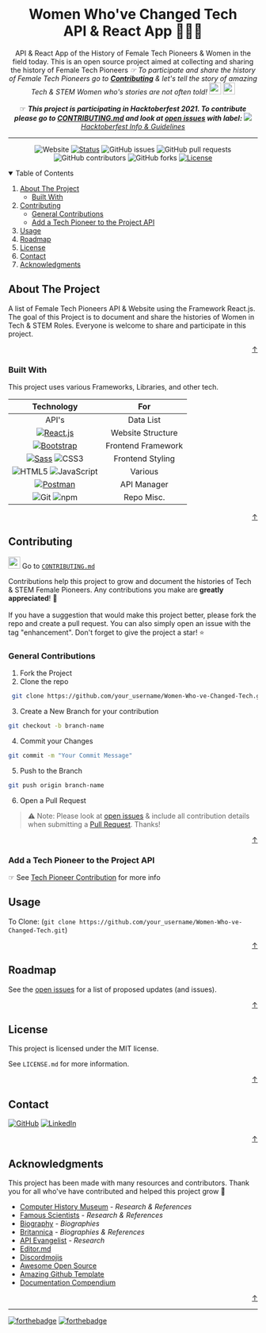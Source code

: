 <div id="top"></div>

<br />
<div align="center">

  <h1 align="center">Women Who've Changed Tech <br>
  API & React App   👩🏻‍💻 </h1>
  <p align="center">
    API & React App of the History of Female Tech Pioneers & Women in the field today. This is an open source project aimed at collecting and sharing the history of Female Tech Pioneers <i> ☞ To participate and share the history of Female Tech Pioneers go to <a href="#contributing"><strong>Contributing</strong></a> & let's tell the story of amazing Tech & STEM Women who's stories are not often told! </i><img src="https://emojis.slackmojis.com/emojis/images/1581335465/7773/feminist_parrot.png?1581335465" height="24px" width="24px">  <img src="https://emojis.slackmojis.com/emojis/images/1617045507/25704/girl_power.gif?1617045507" height="24px" width="24px">
    <br />
    <br>
    ☞ <strong><i> This project is participating in Hacktoberfest 2021. To contribute please go to <a href="#contributing">CONTRIBUTING.md</a> and look at <a href="https://github.com/kwing25/Women-Who-ve-Changed-Tech/issues">open issues</a> with label: <img src="https://img.shields.io/badge/-hacktoberfest-orange"></i></strong><a href="https://hacktoberfest.digitalocean.com/"> <i> Hacktoberfest Info & Guidelines</i> </a> 
  </p>

  </div>

  ---

<div align="center">

![Website](https://img.shields.io/website?down_color=red&up_color=green&url=https%3A%2F%2Fwomen-who-changed-tech.netlify.app%2F)
[![Status](https://img.shields.io/badge/status-active-success.svg)](https://women-who-changed-tech.netlify.app/) 
![GitHub issues](https://img.shields.io/github/issues/kwing25/Women-Who-ve-Changed-Tech?style=flat)
![GitHub pull requests](https://img.shields.io/github/issues-pr/kwing25/Women-Who-ve-Changed-Tech?style=flat)
![GitHub contributors](https://img.shields.io/github/contributors/kwing25/Women-Who-ve-Changed-Tech)
![GitHub forks](https://img.shields.io/github/forks/kwing25/Women-Who-ve-Changed-Tech)
[![License](https://img.shields.io/badge/license-MIT-blue.svg)](/LICENSE)



</div>


<!-- TABLE OF CONTENTS -->
<details open>
  <summary>Table of Contents</summary>
  <ol>
    <li>
      <a href="#about-the-project">About The Project</a>
      <ul>
        <li><a href="#built-with">Built With</a></li>
      </ul>
    </li>
    </li>
    <li><a href="#contributing">Contributing</a>
      <ul>
        <li><a href="#general-contributions">General Contributions</a></li>
        <li><a href="#add-a-tech-pioneer-to-the-project-api">Add a Tech Pioneer to the Project API</a></li>
      </ul>
    </li>
    <li><a href="#usage">Usage</a></li>
    <li><a href="#roadmap">Roadmap</a></li>
    <li><a href="#license">License</a></li>
    <li><a href="#contact">Contact</a></li>
    <li><a href="#acknowledgments">Acknowledgments</a></li>
  </ol>
</details>


<!-- ABOUT THE PROJECT -->
## About The Project

A list of Female Tech Pioneers API & Website using the Framework React.js. The goal of this Project is to document and share the histories of Women in Tech & STEM Roles. Everyone is welcome to share and participate in this project. 


<p align="right"><a href="#top">↑</a></p>

### Built With
This project uses various Frameworks, Libraries, and other tech.

| Technology  | For   |
| :------------: | :------------: |
| API's | Data List |
|   [![React.js](https://img.shields.io/badge/React.js-000000?style=flat&logo=React&link=https://reactjs.org/)](https://reactjs.org/)| Website Structure |
| [![Bootstrap](https://img.shields.io/badge/Bootstrap-000000?style=flat-square&logo=Bootstrap&link=https://getbootstrap.com/)](https://getbootstrap.com/) | Frontend Framework |
| [![Sass](https://img.shields.io/badge/Sass-000000?style=flat&logo=Sass&link=https://sass-lang.com/)](https://sass-lang.com/) ![CSS3](https://img.shields.io/badge/CSS3-000000?style=flat&logo=CSS3)| Frontend Styling |
| ![HTML5](https://img.shields.io/badge/HTML5-000000?style=flat&logo=HTML5) ![JavaScript](https://img.shields.io/badge/JavaScript-000000?style=flat&logo=JavaScript) | Various |
| [![Postman](https://img.shields.io/badge/Postman-000000?style=flat&logo=Postman&link=postman.com)](postman.com) | API Manager |
| ![Git](https://img.shields.io/badge/Git-000000?style=flat&logo=Git) ![npm](https://img.shields.io/badge/npm-000000?style=flat&logo=npm)| Repo Misc. |



<p align="right"><a href="#top">↑</a></p>

<!-- CONTRIBUTING -->
## Contributing

 <img src="https://emojis.slackmojis.com/emojis/images/1617576678/27300/arrow.gif?1617576678" height="24px" width="24px"> Go to <a href="https://github.com/kwing25/Women-Who-ve-Changed-Tech/blob/main/CONTRIBUTING.md"> ```CONTRIBUTING.md```</a>
 

Contributions help this project to grow and document the histories of Tech & STEM Female Pioneers. Any contributions you make are **greatly appreciated**! 🤝 <br><br>
If you have a suggestion that would make this project better, please fork the repo and create a pull request. You can also simply open an issue with the tag "enhancement". Don't forget to give the project a star! ⭐️

### **General Contributions**
  1. Fork the Project 
  2. Clone the repo 
  ```sh
   git clone https://github.com/your_username/Women-Who-ve-Changed-Tech.git
   ```
  3. Create a New Branch for your contribution 
  ```sh
  git checkout -b branch-name
  ```
  4. Commit your Changes 
```sh
git commit -m "Your Commit Message"
```
  5. Push to the Branch 
```sh
git push origin branch-name
```
  6. Open a Pull Request

> ⚠️ Note: 
  Please look at [open issues](https://github.com/kwing25/Women-Who-ve-Changed-Tech/issues) & include all contribution details when submitting a [Pull Request](https://github.com/kwing25/Women-Who-ve-Changed-Tech/blob/550b3e897a317802292a49cdb78031851d177b06/.github/PULL_REQUEST_TEMPLATE/pull_request_template.md). Thanks!


  <p align="right"><a href="#top">↑</a></p>

### Add a Tech Pioneer to the Project API

☞ See [Tech Pioneer Contribution](https://github.com/kwing25/Women-Who-ve-Changed-Tech/blob/550b3e897a317802292a49cdb78031851d177b06/api/TECH-PIONEER-CONTRIBUTE.md) for more info

<!-- > *JSON Data Screenshot-*

<img src="https://raw.githubusercontent.com/kwing25/Women-Who-ve-Changed-Tech/main/src/assets/techpeoplelistjson.png" width="500px" height="340px"> -->

<!-- USAGE EXAMPLES -->
## Usage

To Clone:  (```git clone https://github.com/your_username/Women-Who-ve-Changed-Tech.git```)

<p align="right"><a href="#top">↑</a></p>

<!-- ROADMAP -->
## Roadmap

See the [open issues](https://github.com/kwing25/Women-Who-ve-Changed-Tech/issues) for a list of proposed updates (and issues).



<p align="right"><a href="#top">↑</a></p>


<!-- LICENSE -->
## License
This project is licensed under the MIT license. 

See `LICENSE.md` for more information.
<p align="right"><a href="#top">↑</a></p>

<!-- CONTACT -->
## Contact

[![GitHub ](https://img.shields.io/badge/GitHub-@kwing25-85e2cd?style=flat&logo=GitHub&link=https://github.com/kwing25)](https://github.com/kwing25)
[![LinkedIn](https://img.shields.io/badge/LinkedIn-gray?style=flat&logo=Linkedin&link=https://www.linkedin.com/in/kendrawing/)](https://www.linkedin.com/in/kendrawing/)


<!-- [![GitHub Repo](https://img.shields.io/badge/GitHub_Repo-gray?style=flat&logo=GitHub&link=https://github.com/kwing25/Women-Who-ve-Changed-Tech)](https://github.com/kwing25/Women-Who-ve-Changed-Tech) -->

<p align="right"><a href="#top">↑</a></p>

<!-- ACKNOWLEDGMENTS -->
## Acknowledgments
This project has been made with many resources and contributors. Thank you for all who've have contributed and helped this project grow 👏

* [Computer History Museum](https://www.computerhistory.org/) - <i>Research & References</i>
* [Famous Scientists](https://www.famousscientists.org/ada-lovelace/) - <i>Research & References</i>
* [Biography](https://www.biography.com/) - <i>Biographies</i>
* [Britannica](https://www.britannica.com/) - <i>Biographies & References</i>
* [API Evangelist](https://women-in-tech.apievangelist.com/) - <i>Research</i>
* [Editor.md](https://pandao.github.io/editor.md/en.html) 
* [Discordmojis](https://discordmojis.com/)
* [Awesome Open Source](https://awesomeopensource.com/)
* [Amazing Github Template](https://github.com/dec0dOS/amazing-github-template)
* [Documentation Compendium](https://github.com/kylelobo/The-Documentation-Compendium)

<p align="right"><a href="#top">↑</a></p>

---
[![forthebadge](https://forthebadge.com/images/badges/built-with-love.svg)](https://forthebadge.com)
[![forthebadge](https://forthebadge.com/images/badges/powered-by-pull-requests.svg)](https://forthebadge.com)


